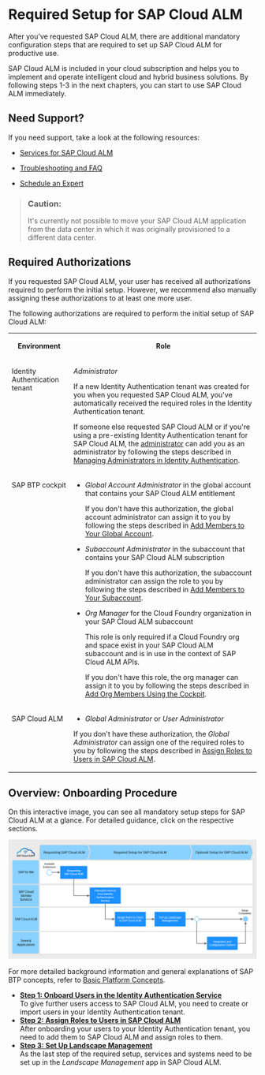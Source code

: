 <!-- loio80b2c30a8d194ae8aff496bcff057cf0 -->

# Required Setup for SAP Cloud ALM

After you've requested SAP Cloud ALM, there are additional mandatory configuration steps that are required to set up SAP Cloud ALM for productive use.

SAP Cloud ALM is included in your cloud subscription and helps you to implement and operate intelligent cloud and hybrid business solutions. By following steps 1-3 in the next chapters, you can start to use SAP Cloud ALM immediately.



<a name="loio80b2c30a8d194ae8aff496bcff057cf0__section_e22_lj1_wxb"/>

## Need Support?

If you need support, take a look at the following resources:

-   [Services for SAP Cloud ALM](https://support.sap.com/en/alm/sap-cloud-alm/services-for-sap-cloud-alm.html)

-   [Troubleshooting and FAQ](../troubleshooting-and-faq-737bcf7.md)

-   [Schedule an Expert](https://me.sap.com/app/sae)


> ### Caution:  
> It's currently not possible to move your SAP Cloud ALM application from the data center in which it was originally provisioned to a different data center.



<a name="loio80b2c30a8d194ae8aff496bcff057cf0__section_rdm_3mt_r5b"/>

## Required Authorizations

If you requested SAP Cloud ALM, your user has received all authorizations required to perform the initial setup. However, we recommend also manually assigning these authorizations to at least one more user.

The following authorizations are required to perform the initial setup of SAP Cloud ALM:


<table>
<tr>
<th valign="top">

Environment

</th>
<th valign="top">

Role

</th>
</tr>
<tr>
<td valign="top">

Identity Authentication tenant

</td>
<td valign="top">

*Administrator*

If a new Identity Authentication tenant was created for you when you requested SAP Cloud ALM, you've automatically received the required roles in the Identity Authentication tenant.

If someone else requested SAP Cloud ALM or if you're using a pre-existing Identity Authentication tenant for SAP Cloud ALM, the [administrator](https://iamtenants.accounts.cloud.sap/) can add you as an administrator by following the steps described in [Managing Administrators in Identity Authentication](https://help.sap.com/docs/IDENTITY_AUTHENTICATION/6d6d63354d1242d185ab4830fc04feb1/786eea2e06fa4bef84d914a7c319d74c.html).

</td>
</tr>
<tr>
<td valign="top">

SAP BTP cockpit

</td>
<td valign="top">

-   *Global Account Administrator* in the global account that contains your SAP Cloud ALM entitlement

    If you don't have this authorization, the global account administrator can assign it to you by following the steps described in [Add Members to Your Global Account](https://help.sap.com/viewer/65de2977205c403bbc107264b8eccf4b/LATEST/en-US/4a0491330a164f5a873fa630c7f45f06.html).

-   *Subaccount Administrator* in the subaccount that contains your SAP Cloud ALM subscription

    If you don't have this authorization, the subaccount administrator can assign the role to you by following the steps described in [Add Members to Your Subaccount](https://help.sap.com/viewer/65de2977205c403bbc107264b8eccf4b/LATEST/en-US/1e1b7b60bb1b4764a2d4bb96bd73182d.html).

-   *Org Manager* for the Cloud Foundry organization in your SAP Cloud ALM subaccount

    This role is only required if a Cloud Foundry org and space exist in your SAP Cloud ALM subaccount and is in use in the context of SAP Cloud ALM APIs.

    If you don't have this role, the org manager can assign it to you by following the steps described in [Add Org Members Using the Cockpit](https://help.sap.com/viewer/65de2977205c403bbc107264b8eccf4b/LATEST/en-US/a4eeaf179ee646b99558f27c0bae7b3e.html).




</td>
</tr>
<tr>
<td valign="top">

SAP Cloud ALM

</td>
<td valign="top">

-   *Global Administrator* or *User Administrator*


If you don't have these authorization, the *Global Administrator* can assign one of the required roles to you by following the steps described in [Assign Roles to Users in SAP Cloud ALM](https://help.sap.com/docs/CloudALM/08879d094f3b4de3ac67832f4a56a6de/7304b17f3aac4ebaa24c5c6a3a8e236e.html).

</td>
</tr>
</table>



<a name="loio80b2c30a8d194ae8aff496bcff057cf0__section_hjw_gmt_r5b"/>

## Overview: Onboarding Procedure

On this interactive image, you can see all mandatory setup steps for SAP Cloud ALM at a glance. For detailed guidance, click on the respective sections.

![](images/Image_Map_Required_Setup_for_SAP_Cloud_ALM_d4f9ce5.png)

For more detailed background information and general explanations of SAP BTP concepts, refer to [Basic Platform Concepts](https://help.sap.com/viewer/df50977d8bfa4c9a8a063ddb37113c43/Cloud/en-US/38ecf59cdda64150a102cfaa62d5faab.html).

-   **[Step 1: Onboard Users in the Identity Authentication Service](step-1-onboard-users-in-the-identity-authentication-service-f2a8a8c.md "To give further users access to SAP Cloud ALM, you need to create or import users in
		your Identity Authentication tenant.")**  
To give further users access to SAP Cloud ALM, you need to create or import users in your Identity Authentication tenant.
-   **[Step 2: Assign Roles to Users in SAP Cloud ALM](step-2-assign-roles-to-users-in-sap-cloud-alm-7304b17.md "After onboarding your users to your Identity Authentication tenant, you need to add them
		to SAP Cloud ALM and assign roles to them.")**  
After onboarding your users to your Identity Authentication tenant, you need to add them to SAP Cloud ALM and assign roles to them.
-   **[Step 3: Set Up Landscape Management](step-3-set-up-landscape-management-23f1c49.md "As the last step of the required setup, services and systems need to be set up in the
			Landscape Management app in SAP Cloud ALM.")**  
As the last step of the required setup, services and systems need to be set up in the *Landscape Management* app in SAP Cloud ALM.

